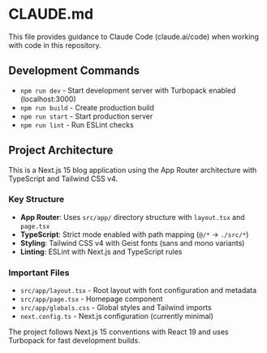 # CLAUDE.md

This file provides guidance to Claude Code (claude.ai/code) when working with code in this repository.

## Development Commands

- `npm run dev` - Start development server with Turbopack enabled (localhost:3000)
- `npm run build` - Create production build
- `npm run start` - Start production server
- `npm run lint` - Run ESLint checks

## Project Architecture

This is a Next.js 15 blog application using the App Router architecture with TypeScript and Tailwind CSS v4.

### Key Structure
- **App Router**: Uses `src/app/` directory structure with `layout.tsx` and `page.tsx`
- **TypeScript**: Strict mode enabled with path mapping (`@/*` → `./src/*`)
- **Styling**: Tailwind CSS v4 with Geist fonts (sans and mono variants)
- **Linting**: ESLint with Next.js and TypeScript rules

### Important Files
- `src/app/layout.tsx` - Root layout with font configuration and metadata
- `src/app/page.tsx` - Homepage component
- `src/app/globals.css` - Global styles and Tailwind imports
- `next.config.ts` - Next.js configuration (currently minimal)

The project follows Next.js 15 conventions with React 19 and uses Turbopack for fast development builds.